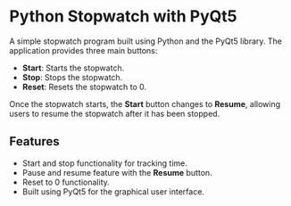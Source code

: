 # Python Stopwatch with PyQt5

A simple stopwatch program built using Python and the PyQt5 library. The application provides three main buttons:

- **Start**: Starts the stopwatch.
- **Stop**: Stops the stopwatch.
- **Reset**: Resets the stopwatch to 0.

Once the stopwatch starts, the **Start** button changes to **Resume**, allowing users to resume the stopwatch after it has been stopped.

## Features

- Start and stop functionality for tracking time.
- Pause and resume feature with the **Resume** button.
- Reset to 0 functionality.
- Built using PyQt5 for the graphical user interface.